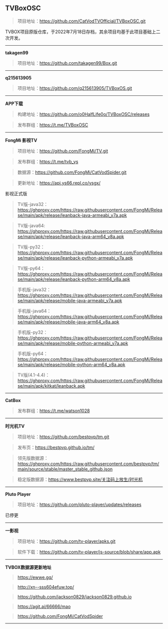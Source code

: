 ## **TVBoxOSC**

>项目地址：https://github.com/CatVodTVOfficial/TVBoxOSC.git

TVBOX项目原版仓库，于2022年7月18日存档，其余项目均基于此项目基础上二次开发。

---
**takagen99**

>项目地址：https://github.com/takagen99/Box.git

---
**q215613905**

>项目地址：https://github.com/q215613905/TVBoxOS.git

---
**APP下载**

>构建地址：https://github.com/o0HalfLife0o/TVBoxOSC/releases

>发布群组：https://t.me/TVBoxOSC

---
**FongMi 影视TV**

>项目地址：https://github.com/FongMi/TV.git

>发布群组：https://t.me/tvb_ys

>数据源：https://github.com/FongMi/CatVodSpider.git

>更新地址：https://api.ys66.repl.co/ysgx/

影视正式版

>TV版-java32：https://ghproxy.com/https://raw.githubusercontent.com/FongMi/Release/main/apk/release/leanback-java-armeabi_v7a.apk

>TV版-java64: https://ghproxy.com/https://raw.githubusercontent.com/FongMi/Release/main/apk/release/leanback-java-arm64_v8a.apk

>TV版-py32：https://ghproxy.com/https://raw.githubusercontent.com/FongMi/Release/main/apk/release/leanback-python-armeabi_v7a.apk

>TV版-py64：https://ghproxy.com/https://raw.githubusercontent.com/FongMi/Release/main/apk/release/leanback-python-arm64_v8a.apk

>手机版-java32：https://ghproxy.com/https://raw.githubusercontent.com/FongMi/Release/main/apk/release/mobile-java-armeabi_v7a.apk

>手机版-java64：https://ghproxy.com/https://raw.githubusercontent.com/FongMi/Release/main/apk/release/mobile-java-arm64_v8a.apk

>手机版-py32：https://ghproxy.com/https://raw.githubusercontent.com/FongMi/Release/main/apk/release/mobile-python-armeabi_v7a.apk

>手机版-py64：https://ghproxy.com/https://raw.githubusercontent.com/FongMi/Release/main/apk/release/mobile-python-arm64_v8a.apk

>TV版(4.1-4.4)：https://ghproxy.com/https://raw.githubusercontent.com/FongMi/Release/main/apk/kitkat/leanback.apk

---
**CatBox**
>发布群组：https://t.me/watson1028

---
**时光机TV**

>项目地址：https://github.com/bestpvp/tm.git

>发布页：https://bestpvp.github.io/tm/

>领先版数据源：https://ghproxy.com/https://raw.githubusercontent.com/bestpvp/tm/main/source/stable/master_stable_github.json

>稳定版数据源：https://www.bestpvp.site/关注码上放生/时光机

---
**Pluto Player**

>项目地址：https://github.com/pluto-player/updates/releases

已停更

---

**一影视**

>项目地址：https://github.com/tv-player/apks.git

>软件下载：https://github.com/tv-player/js-source/blob/share/app.apk

---
**TVBOX数据源更新地址**

>https://ewwe.gq/

>http://xn--sss604efuw.top/

>https://github.com/jackson0829/jackson0829.github.io

>https://agit.ai/66666/mao

>https://github.com/FongMi/CatVodSpider

---
